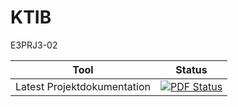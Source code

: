 # KTIB
E3PRJ3-02

Tool | Status
-----|-------
Latest Projektdokumentation | [![PDF Status](https://www.sharelatex.com/github/repos/KalleDK/KTIB/builds/latest/badge.svg)](https://www.sharelatex.com/github/repos/KalleDK/KTIB/builds/latest/output.pdf)
